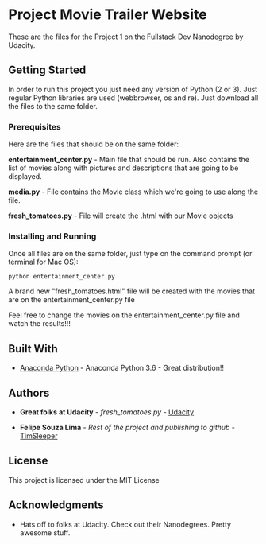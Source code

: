 # Project Movie Trailer Website

These are the files for the Project 1 on the Fullstack Dev Nanodegree by Udacity.

## Getting Started

In order to run this project you just need any version of Python (2 or 3). Just regular Python libraries are used (webbrowser, os and re). Just download all the files to the same folder.

### Prerequisites

Here are the files that should be on the same folder:

**entertainment_center.py** - Main file that should be run. Also contains the list of movies along with pictures and descriptions that are going to be displayed.

**media.py** - File contains the Movie class which we're going to use along the file.

**fresh_tomatoes.py** - File will create the .html with our Movie objects

### Installing and Running

Once all files are on the same folder, just type on the command prompt (or terminal for Mac OS):

```
python entertainment_center.py
```

A brand new "fresh_tomatoes.html" file will be created with the movies that are on the entertainment_center.py file

Feel free to change the movies on the entertainment_center.py file and watch the results!!!

## Built With

* [Anaconda Python](https://www.continuum.io/downloads) - Anaconda Python 3.6 - Great distribution!!

## Authors

* **Great folks at Udacity** - *fresh_tomatoes.py* - [Udacity](https://udacity.com)

* **Felipe Souza Lima** - *Rest of the project and publishing to github* - [TimSleeper](https://github.com/TimSleeper)

## License

This project is licensed under the MIT License

## Acknowledgments

* Hats off to folks at Udacity. Check out their Nanodegrees. Pretty awesome stuff.
